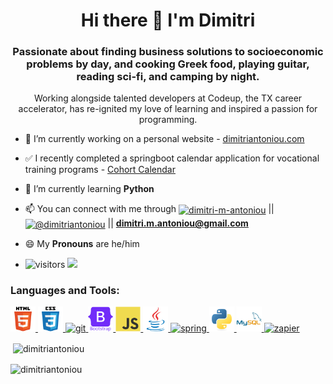 <h1 align="center">Hi there 👋 I'm Dimitri</h1>
<h3 align="center">Passionate about finding business solutions to socioeconomic problems by day, and cooking Greek food, playing guitar, reading sci-fi, and camping by night.</h3>
<p align="center">Working alongside talented developers at Codeup, the TX career accelerator, has re-ignited my love of learning and inspired a passion for programming.</p>


- 🔭 I’m currently working on a personal website - [dimitriantoniou.com](https://github.com/dimitriantoniou/dimitriantoniou.github.io)

- :white_check_mark: I recently completed a springboot calendar application for vocational training programs - [Cohort Calendar](https://github.com/dimitriantoniou/cohort-calendar)

- 🌱 I’m currently learning **Python**

- 📫 You can connect with me through 
<a href="https://linkedin.com/in/dimitri-m-antoniou" target="blank"><img align="center" src="https://cdn.jsdelivr.net/npm/simple-icons@3.0.1/icons/linkedin.svg" alt="dimitri-m-antoniou" height="30" width="40" /></a> || <a href="https://medium.com/@dimitriantoniou" target="blank"><img align="center" src="https://cdn.jsdelivr.net/npm/simple-icons@3.0.1/icons/medium.svg" alt="@dimitriantoniou" height="30" width="40" /></a> ||
**dimitri.m.antoniou@gmail.com**

- 😄 My **Pronouns** are he/him<br>

- ![visitors](https://visitor-badge.glitch.me/badge?page_id=page.id) <img src="https://komarev.com/ghpvc/?username=dimitriantoniou&label=Profile%20views&color=0e75b6&style=flat" />

<h3 align="left">Languages and Tools:</h3>
<p align="left"> 
    <a href="https://www.w3.org/html/" target="_blank"> <img src="https://raw.githubusercontent.com/devicons/devicon/master/icons/html5/html5-original-wordmark.svg" alt="html5" width="40" height="40"/> </a> 
  <a href="https://www.w3schools.com/css/" target="_blank"> <img src="https://raw.githubusercontent.com/devicons/devicon/master/icons/css3/css3-original-wordmark.svg" alt="css3" width="40" height="40"/> </a> <a href="https://git-scm.com/" target="_blank"> <img src="https://www.vectorlogo.zone/logos/git-scm/git-scm-icon.svg" alt="git" width="40" height="40"/> </a> 
  <a href="https://getbootstrap.com" target="_blank"> <img src="https://raw.githubusercontent.com/devicons/devicon/master/icons/bootstrap/bootstrap-plain-wordmark.svg" alt="bootstrap" width="40" height="40"/> </a> 
    <a href="https://developer.mozilla.org/en-US/docs/Web/JavaScript" target="_blank"> <img src="https://raw.githubusercontent.com/devicons/devicon/master/icons/javascript/javascript-original.svg" alt="javascript" width="40" height="40"/> </a> 
  <a href="https://www.java.com" target="_blank"> <img src="https://raw.githubusercontent.com/devicons/devicon/master/icons/java/java-original.svg" alt="java" width="40" height="40"/> </a> 
  <a href="https://spring.io/" target="_blank"> <img src="https://www.vectorlogo.zone/logos/springio/springio-icon.svg" alt="spring" width="40" height="40"/> </a> 
  <a href="https://www.python.org" target="_blank"> <img src="https://raw.githubusercontent.com/devicons/devicon/master/icons/python/python-original.svg" alt="python" width="40" height="40"/> </a> 
  <a href="https://www.mysql.com/" target="_blank"> <img src="https://raw.githubusercontent.com/devicons/devicon/master/icons/mysql/mysql-original-wordmark.svg" alt="mysql" width="40" height="40"/> </a> 
  <a href="https://zapier.com" target="_blank"> <img src="https://www.vectorlogo.zone/logos/zapier/zapier-icon.svg" alt="zapier" width="40" height="40"/> </a> </p>

<!--<p><img align="left" src="https://github-readme-stats.vercel.app/api/top-langs?username=dimitriantoniou&show_icons=true&locale=en&layout=compact" alt="dimitriantoniou" /></p>-->

<p>&nbsp;<img align="center" src="https://github-readme-stats.vercel.app/api?username=dimitriantoniou&show_icons=true&locale=en" alt="dimitriantoniou" /></p>

<p><img align="center" src="https://github-readme-streak-stats.herokuapp.com/?user=dimitriantoniou&" alt="dimitriantoniou" /></p>
